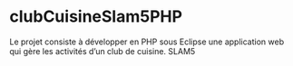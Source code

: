 # clubCuisineSlam5PHP
Le projet consiste à développer en PHP sous Eclipse une application web qui gère les activités d’un club de cuisine. SLAM5

